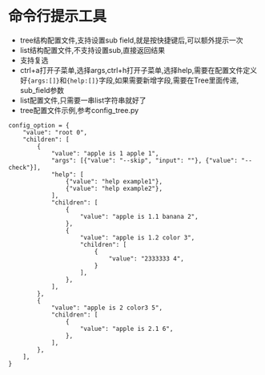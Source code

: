 # 命令行提示工具
  * tree结构配置文件,支持设置sub field,就是按快捷键后,可以额外提示一次
  * list结构配置文件,不支持设置sub,直接返回结果
  * 支持复选
  * ctrl+a打开子菜单,选择args,ctrl+h打开子菜单,选择help,需要在配置文件定义好`{args:[]}`和`{help:[]}`字段,如果需要新增字段,需要在Tree里面传递, sub_field参数
  * list配置文件,只需要一串list字符串就好了
  * tree配置文件示例,参考config_tree.py
```
config_option = {
    "value": "root 0",
    "children": [
        {
            "value": "apple is 1 apple 1",
            "args": [{"value": "--skip", "input": ""}, {"value": "--check"}],
            "help": [
                {"value": "help example1"},
                {"value": "help example2"},
            ],
            "children": [
                {
                    "value": "apple is 1.1 banana 2",
                },
                {
                    "value": "apple is 1.2 color 3",
                    "children": [
                        {
                            "value": "2333333 4",
                        }
                    ],
                },
            ],
        },
        {
            "value": "apple is 2 color3 5",
            "children": [
                {
                    "value": "apple is 2.1 6",
                },
            ],
        },
    ],
}
```
